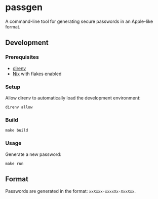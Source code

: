 # passgen

A command-line tool for generating secure passwords in an Apple-like format.

## Development

### Prerequisites

- [direnv](https://direnv.net/)
- [Nix](https://nixos.org/download.html) with flakes enabled

### Setup

Allow direnv to automatically load the development environment:

```console
direnv allow
```

### Build

```console
make build
```

### Usage

Generate a new password:

```console
make run
```

## Format

Passwords are generated in the format: `xxXxxx-xxxxXx-XxxXxx`.
